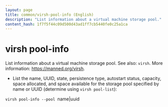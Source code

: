```yaml
---
layout: page
title: common/virsh-pool-info (English)
description: "List information about a virtual machine storage pool."
content_hash: 1f7f5f44c09d500d43ad1ff7cb5440fe0c25a1ca
---
```

# virsh pool-info

List information about a virtual machine storage pool.
See also: `virsh`.
More information: <https://manned.org/virsh>.

- List the name, UUID, state, persistence type, autostart status, capacity, space allocated, and space available for the storage pool specified by name or UUID (determine using `virsh pool-list`):

`virsh pool-info --pool `<span class="tldr-var badge badge-pill bg-dark-lm bg-white-dm text-white-lm text-dark-dm font-weight-bold">name|uuid</span>
